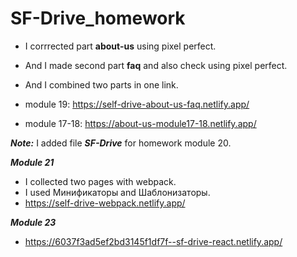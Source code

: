 # SF-Drive_homework

* I corrrected part **about-us** using pixel perfect.
* And I made second part **faq** and also check using pixel perfect.
* And I combined two parts in one link.

* module 19: https://self-drive-about-us-faq.netlify.app/

* module 17-18: https://about-us-module17-18.netlify.app/


***Note:*** I added file ***SF-Drive*** for homework module 20.

***Module 21***
* I collected two pages with webpack.
* I used Минификаторы and Шаблонизаторы.
* https://self-drive-webpack.netlify.app/

***Module 23***
* https://6037f3ad5ef2bd3145f1df7f--sf-drive-react.netlify.app/